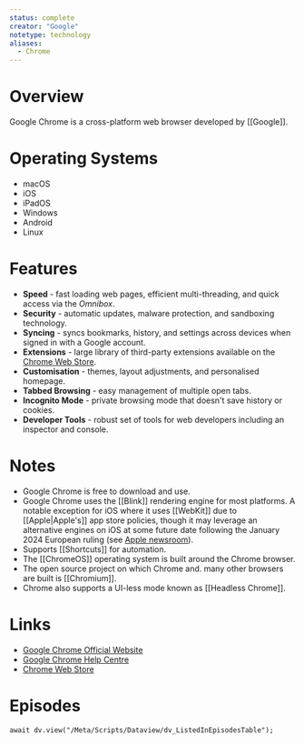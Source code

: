```yaml
---
status: complete
creator: "Google"
notetype: technology
aliases:
  - Chrome
---
```

# Overview
Google Chrome is a cross-platform web browser developed by [[Google]].

# Operating Systems
- macOS
- iOS
- iPadOS
- Windows
- Android
- Linux

# Features
- **Speed** - fast loading web pages, efficient multi-threading, and quick access via the *Omnibox*.
- **Security** - automatic updates, malware protection, and sandboxing technology.
- **Syncing** - syncs bookmarks, history, and settings across devices when signed in with a Google account.
- **Extensions** - large library of third-party extensions available on the [Chrome Web Store](https://chromewebstore.google.com/).
- **Customisation** - themes, layout adjustments, and personalised homepage.
- **Tabbed Browsing** - easy management of multiple open tabs.
- **Incognito Mode** - private browsing mode that doesn't save history or cookies.
- **Developer Tools** - robust set of tools for web developers including an inspector and console.

# Notes
- Google Chrome is free to download and use.
- Google Chrome uses the [[Blink]] rendering engine for most platforms. A notable exception for iOS where it uses [[WebKit]] due to [[Apple|Apple's]] app store policies, though it may leverage an alternative engines on iOS at some future date following the January 2024 European ruling (see [Apple newsroom](https://www.apple.com/uk/newsroom/2024/01/apple-announces-changes-to-ios-safari-and-the-app-store-in-the-european-union/)).
- Supports [[Shortcuts]] for automation.
- The [[ChromeOS]] operating system is built around the Chrome browser.
- The open source project on which Chrome and. many other browsers are built is [[Chromium]].
- Chrome also supports a UI-less mode known as [[Headless Chrome]].

# Links
- [Google Chrome Official Website](https://www.google.com/chrome/)
- [Google Chrome Help Centre](https://support.google.com/chrome/)
- [Chrome Web Store](https://chrome.google.com/webstore)

# Episodes
```dataviewjs
await dv.view("/Meta/Scripts/Dataview/dv_ListedInEpisodesTable");
```
